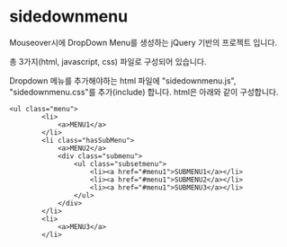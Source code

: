 # sidedownmenu

Mouseover시에  DropDown Menu를 생성하는 jQuery 기반의 프로젝트 입니다.

총 3가지(html, javascript, css) 파일로 구성되어 있습니다.

Dropdown 메뉴를 추가해야하는 html 파일에 "sidedownmenu.js", "sidedownmenu.css"를 추가(include) 합니다.
html은 아래와 같이 구성합니다.

    <ul class="menu">
			<li>
				<a>MENU1</a>
			</li>
			<li class="hasSubMenu">
				<a>MENU2</a>
				<div class="submenu">
					<ul class="subsetmenu">
						<li><a href="#menu1">SUBMENU1</a></li>
						<li><a href="#menu1">SUBMENU2</a></li>
						<li><a href="#menu1">SUBMENU3</a></li>
					</ul>
				</div>
			</li>
			<li>
				<a>MENU3</a>
			</li>	
